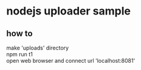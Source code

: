 # nodejs uploader sample

## how to 

make 'uploads' directory  
npm run t1  
open web browser and connect url 'localhost:8081'  


